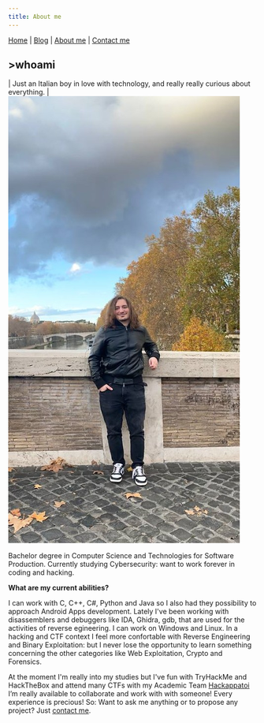 ```yaml
---
title: About me
---
```

[Home](index.md) | [Blog](blog.md) | [About me](about.md) | [Contact me](contact.md)

## >whoami

| Just an Italian boy in love with technology, and really really curious about everything. | ![](/img/retro.jpg)

Bachelor degree in Computer Science and Technologies for Software Production.
Currently studying Cybersecurity: want to work forever in coding and hacking.

**What are my current abilities?**

I can work with C, C++, C#, Python and Java so I also had they possibility to approach Android Apps development.
Lately I've been working with disassemblers and debuggers like IDA, Ghidra, gdb, that are used for the activities of reverse egineering.
I can work on Windows and Linux.
In a hacking and CTF context I feel more confortable with Reverse Engineering and Binary Exploitation: but I never lose the opportunity to learn something concerning the other categories like Web Exploitation, Crypto and Forensics.

At the moment I'm really into my studies but I've fun with TryHackMe and HackTheBox and attend many CTFs with my Academic Team [Hackappatoi](https://hackappatoi.github.io/)
I’m really available to collaborate and work with with someone! Every experience is precious! So:
Want to ask me anything or to propose any project? Just [contact me](contact.md).

